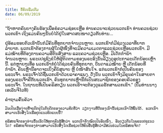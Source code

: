 ```yaml
---
title: ຂໍ້ຄິດເພີ່ມເຕີມ
date: 06/09/2019
---
```


"ຖ້າຫາກຄົນບາງຄົນຮ້ອງເພື່ອຂໍຄວາມຊ່ອຍເຫຼືອ ທ່ານຄວນຈະຊ່ວຍພວກເຂົາ ທ່ານຄວນຊ່ວຍພວກເຂົາ ເຖິງແມ່ນຄົນໆນັ້ນບໍ່ໄດ້ຢູ່ໃນສາດສະໜາດຽວກັບທ່ານ...

ຢູ່ອ້ອມຮອບຕົວເຮົານັ້ນກໍມີຄົນທີ່ທຸກຍາກຈຳນວນຫຼາຍ. ພວກເຂົາກໍມີຊ່ວງເວລາທີ່ຍາກລຳບາກ. ພວກເຂົາຕ້ອງການຜູ້ໃດຜູ້ໜຶ່ງທີ່ຈະມີຄວາມເມດຕາແລະຊ່ວຍເຫຼືອພວກເຂົາ. ມີແມ່ໝ້າຍທີ່ຕ້ອງການຄວາມອີ່ຕົນສົງສານ ແລະຄວາມຊ່ວຍເຫຼືອ. ມີເດັກກຳພ້າຈຳນວນຫຼາຍ. ພຣະເຢຊູຊົງຂໍໃຫ້ຜູ້ຕິດຕາມຂອງພຣະອົງນັ້ນລ້ຽງດູອຸປະກາລະເດັກນ້ອຍເຫຼົ່ານີ້. ແຕ່ຫຼາຍໆເທື່ອ ພວກເຮົາກໍບໍ່ໄດ້ຊ່ວຍຄົນທີ່ທຸກຍາກ, ບັນດາແມ່ໝ້າຍ ຫຼື ເດັກນ້ອຍທີ່ກຳພ້າ. ຄົນເຫຼົ່ານີ້ອາດຈະເບິ່ງຄືບໍ່ສຸພາບ ຫຼື ບໍ່ໜ້າສົນໃຈ. ແຕ່ພວກເຂົາກໍເປັນຄົນຂອງພຣະເຈົ້າ. ພຣະເຈົ້າໄດ້ຊື້ພວກເຂົາດ້ວຍລາຄາແພງ. ດັ່ງນັ້ນ ພວກເຂົາຈຶ່ງມີຄຸນຄ່າໃນສາຍຕາຂອງພຣະເຈົ້າຄືກັບພວກເຮົາ. ຄົນທຸກຍາກເຫຼົ່ານີ້ກໍເປັນສະມາຊິກຂອງຄອບຄົວຂອງພຣະເຈົ້າ. ໃນຖານະທີ່ເປັນຄຣິສຕຽນ ພວກເຮົາຈະຕ້ອງດູແລຮັກສາພວກເຂົາ." (ປື້ມທ່ານນາງເອເລັນຈີໄວທ໌)

ຄຳຖາມຄົ້ນຄ້ວາ

`ມັນເປັນເລື່ອງ່າຍທີ່ຈະຕົກຢູ່ໃນກັບດັກຂອງຄວາມຄິດທີ່ວ່າ ວຽກງານທີ່ດີຂອງເຮົານັ້ນຊ່ວຍເຮົາໃຫ້ພົ້ນໄດ້. ພວກເຮົາສາມາດເຮັດສິ່ງໃດເພື່ອຢຸດແນວຄິດແບບນີ້?`

`ຄຣິສຕະຈັກຂອງທ່ານນັ້ນເຮັດໃຫ້ທຸກໆຄົນຮູ້ສຶກວ່າ ພວກເຂົາທັງໝົດເປັນອັນໜຶ່ງ, ອັນດຽວກັນໃນພຣະເຢຊູແນວໃດ? ຄຣິສຕະຈັກຂອງທ່ານສາມາດເຮັດສິ່ງໃດເພື່ອຊ່ວຍໃຫ້ຄົນອື່ນຮູ້ສຶກວ່າມີສ່ວນຮ່ວມໃນຄຣິສຕະຈັກ?`